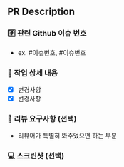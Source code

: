 ## PR Description
 
### #️⃣ 관련 Github 이슈 번호

- ex. #이슈번호, #이슈번호
  
### 📑 작업 상세 내용
  
- [x] 변경사항
- [x] 변경사항
  
### 🔎 리뷰 요구사항 (선택)

- 리뷰어가 특별히 봐주었으면 하는 부분
  
### 💻 스크린샷 (선택)
